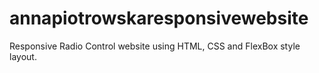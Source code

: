 # annapiotrowskaresponsivewebsite

Responsive Radio Control website using HTML, CSS and FlexBox style layout.

